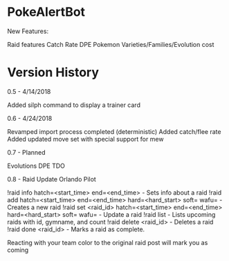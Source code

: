 # PokeAlertBot

New Features:

Raid features
Catch Rate
DPE
Pokemon Varieties/Families/Evolution cost


# Version History

0.5 - 4/14/2018

Added silph command to display a trainer card

0.6 - 4/24/2018

Revamped import process completed (deterministic)
Added catch/flee rate
Added updated move set with special support for mew

0.7 - Planned

Evolutions
DPE
TDO

0.8 - Raid Update Orlando Pilot

!raid info <partial gym name> hatch=<start_time> end=<end_time> - Sets info about a raid
!raid add <partial gym name> hatch=<start_time> end=<end_time> hard=<hard_start> soft=<soft start> wafu=<order> - Creates a new raid
!raid set <raid_id> hatch=<start_time> end=<end_time> hard=<hard_start> soft=<soft start> wafu=<order> - Update a raid
!raid list - Lists upcoming raids with id, gymname, and count
!raid delete <raid_id> - Deletes a raid
!raid done <raid_id> - Marks a raid as complete.

Reacting with your team color to the original raid post will mark you as coming